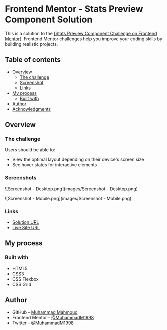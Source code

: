 # Frontend Mentor - Stats Preview Component Solution

This is a solution to the [[Stats Preview Component Challenge on Frontend Mentor]](https://www.frontendmentor.io/challenges/stats-preview-card-component-8JqbgoU62).
Frontend Mentor challenges help you improve your coding skills by building realistic projects.

## Table of contents

-   [Overview](#overview)
    -   [The challenge](#the-challenge)
    -   [Screenshot](#screenshot)
    -   [Links](#links)
-   [My process](#my-process)
    -   [Built with](#built-with)
-   [Author](#author)
-   [Acknowledgments](#acknowledgments)

## Overview

### The challenge

Users should be able to:

-   View the optimal layout depending on their device's screen size
-   See hover states for interactive elements

### Screenshots


![Screenshot - Desktop.png](images/Screenshot - Desktop.png)

![Screenshot - Mobile.png](images/Screenshot - Mobile.png)

### Links

-   [Solution URL](https://github.com/MuhammadM1998/Stats-Preview-Card-Component)
-   [Live Site URL](https://muhammadm1998.github.io/Stats-Preview-Card-Component/)

## My process

### Built with

-   HTML5
-   CSS3
-   CSS Flexbox
-   CSS Grid

## Author

-   GitHub - [Muhammad Mahmoud](https://github.com/MuhammadM1998)
-   Frontend Mentor - [@MuhammadM1998](https://www.frontendmentor.io/profile/MuhammadM1998)
-   Twitter - [@MuhammadM1998](https://www.twitter.com/MuhammadM1998)
